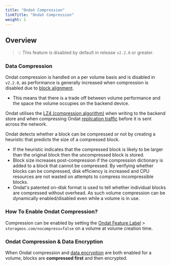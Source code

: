 ```yaml
---
title: "Ondat Compression"
linkTitle: "Ondat Compression"
weight: 1
---
```


## Overview

> 💡 This feature is disabled by default in release `v2.2.0` or greater.

### Data Compression

Ondat compression is handled on a per volume basis and is disabled in `v2.2.0`, as performance is generally increased when compression is disabled due to [block alignment](https://en.wikipedia.org/wiki/Data_structure_alignment). 
- This means that there is a trade off between volume performance and the space the volume occupies on the backend device.

Ondat utilises the [LZ4 (compression algorithm)](https://en.wikipedia.org/wiki/LZ4_%28compression_algorithm%29) when writing to the backend store and when compressing Ondat [replication traffic](/docs/concepts/replication) before it is sent across the network.

Ondat detects whether a block can be compressed or not by creating a heuristic that predicts the size of a compressed block. 
- If the heuristic indicates that the compressed block is likely to be larger than the original block then the uncompressed block is stored. 
- Block size increases post-compression if the compression dictionary is added to a block that cannot be compressed. By verifying whether blocks can be compressed, disk efficiency is increased and CPU resources are not wasted on attempts to compress incompressible blocks. 
- Ondat's patented on-disk format is used to tell whether individual blocks are compressed without overhead. As such volume compression can be dynamically enabled/disabled even while a volume is in use.

### How To Enable Ondat Compression?

Compression can be enabled by setting the [Ondat Feature Label](/docs/concepts/labels) > `storageos.com/nocompress=false` on a volume at volume creation time.

### Ondat Compression & Data Encryption

When Ondat compression and [data encryption](/docs/concepts/encryption) are both enabled for a volume, blocks are **compressed first** and then encrypted.
